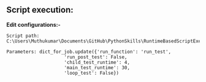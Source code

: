 ## Script execution:

**Edit configurations:-**

	Script path: C:\Users\Muthukumar\Documents\GitHub\PythonSkills\RuntimeBasedScriptExecution\Script\RuntimeBasedScriptExecution.py
                 
    Parameters: dict_for_job.update({'run_function': 'run_test',
                         'run_post_test': False,
                         'child_test_runtime': 4,
                         'main_test_runtime': 30,
                         'loop_test': False})
